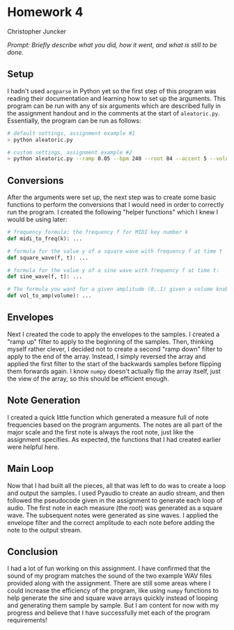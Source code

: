 # Homework 4

Christopher Juncker

*Prompt: Briefly describe what you did, how it went, and what is still to be done.*



## Setup

I hadn't used `argparse` in Python yet so the first step of this program was reading
their documentation and learning how to set up the arguments. This program can be
run with any of six arguments which are described fully in the assignment handout and
in the comments at the start of `aleatoric.py`. Essentially, the program can be run as
follows:

```bash
# default settings, assignment example #1
> python aleatoric.py

# custom settings, assignment example #2
> python aleatoric.py --ramp 0.05 --bpm 240 --root 84 --accent 5 --volume 5  # --beats is the 6th
```

## Conversions

After the arguments were set up, the next step was to create some basic functions to
perform the conversions that I would need in order to correctly run the program. I
created the following "helper functions" which I knew I would be using later:

```python
# frequency formula: the frequency f for MIDI key number k
def midi_to_freq(k): ...

# formula for the value y of a square wave with frequency f at time t
def square_wave(f, t): ...

# formula for the value y of a sine wave with frequency f at time t:
def sine_wave(f, t): ...

# The formula you want for a given amplitude (0..1) given a volume knob setting  (0..10)
def vol_to_amp(volume): ...
```

## Envelopes

Next I created the code to apply the envelopes to the samples. I created a "ramp up"
filter to apply to the beginning of the samples. Then, thinking myself rather clever,
I decided not to create a second "ramp down" filter to apply to the end of the array.
Instead, I simply reversed the array and applied the first filter to the start of the
backwards samples before flipping them forwards again. I know `numpy` doesn't actually
flip the array itself, just the view of the array, so this should be efficient enough.

## Note Generation

I created a quick little function which generated a measure full of note frequencies
based on the program arguments. The notes are all part of the major scale and the
first note is always the root note, just like the assignment specifies. As expected,
the functions that I had created earlier were helpful here.

## Main Loop

Now that I had built all the pieces, all that was left to do was to create a loop
and output the samples. I used Pyaudio to create an audio stream, and then followed
the pseudocode given in the assignment to generate each loop of audio. The first
note in each measure (the root) was generated as a square wave. The subsequent notes
were generated as sine waves. I applied the envelope filter and the correct amplitude
to each note before adding the note to the output stream.

## Conclusion

I had a lot of fun working on this assignment. I have confirmed that the sound of my
program matches the sound of the two example WAV files provided along with the
assignment. There are still some areas where I could increase the efficiency of the
program, like using `numpy` functions to help generate the sine and square wave arrays
quickly instead of looping and generating them sample by sample. But I am content for
now with my progress and believe that I have successfully met each of the program
requirements!

